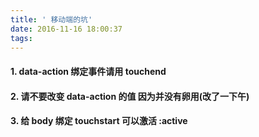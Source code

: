 ```yaml
---
title: ' 移动端的坑'
date: 2016-11-16 18:00:37
tags:
---
```


#### 1. data-action 绑定事件请用 touchend 
#### 2. 请不要改变 data-action 的值 因为并没有卵用(改了一下午)
#### 3. 给 body 绑定 touchstart 可以激活 :active
